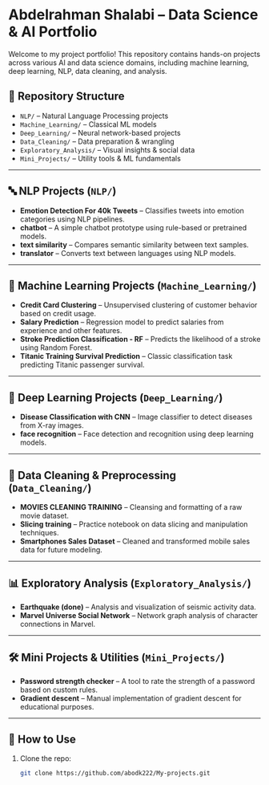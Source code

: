 # Abdelrahman Shalabi – Data Science & AI Portfolio

Welcome to my project portfolio! This repository contains hands-on projects across various AI and data science domains, including machine learning, deep learning, NLP, data cleaning, and analysis.

## 📌 Repository Structure

- `NLP/` – Natural Language Processing projects  
- `Machine_Learning/` – Classical ML models  
- `Deep_Learning/` – Neural network-based projects  
- `Data_Cleaning/` – Data preparation & wrangling  
- `Exploratory_Analysis/` – Visual insights & social data  
- `Mini_Projects/` – Utility tools & ML fundamentals

---

## 🔤 NLP Projects (`NLP/`)

- **Emotion Detection For 40k Tweets** – Classifies tweets into emotion categories using NLP pipelines.  
- **chatbot** – A simple chatbot prototype using rule-based or pretrained models.  
- **text similarity** – Compares semantic similarity between text samples.  
- **translator** – Converts text between languages using NLP models.

---

## 🧠 Machine Learning Projects (`Machine_Learning/`)

- **Credit Card Clustering** – Unsupervised clustering of customer behavior based on credit usage.  
- **Salary Prediction** – Regression model to predict salaries from experience and other features.  
- **Stroke Prediction Classification - RF** – Predicts the likelihood of a stroke using Random Forest.  
- **Titanic Training Survival Prediction** – Classic classification task predicting Titanic passenger survival.

---

## 🧬 Deep Learning Projects (`Deep_Learning/`)

- **Disease Classification with CNN** – Image classifier to detect diseases from X-ray images.  
- **face recognition** – Face detection and recognition using deep learning models.

---

## 🧹 Data Cleaning & Preprocessing (`Data_Cleaning/`)

- **MOVIES CLEANING TRAINING** – Cleansing and formatting of a raw movie dataset.  
- **Slicing training** – Practice notebook on data slicing and manipulation techniques.  
- **Smartphones Sales Dataset** – Cleaned and transformed mobile sales data for future modeling.

---

## 📊 Exploratory Analysis (`Exploratory_Analysis/`)

- **Earthquake (done)** – Analysis and visualization of seismic activity data.  
- **Marvel Universe Social Network** – Network graph analysis of character connections in Marvel.

---

## 🛠 Mini Projects & Utilities (`Mini_Projects/`)

- **Password strength checker** – A tool to rate the strength of a password based on custom rules.  
- **Gradient descent** – Manual implementation of gradient descent for educational purposes.

---

## 🚀 How to Use

1. Clone the repo:
   ```bash
   git clone https://github.com/abodk222/My-projects.git
